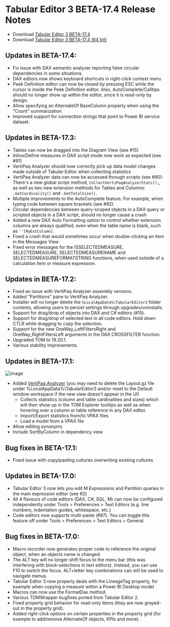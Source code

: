 # Tabular Editor 3 BETA-17.4 Release Notes

- Download [Tabular Editor 3 BETA-17.4](https://cdn.tabulareditor.com/files/TabularEditor.3.BETA-17.4.x86.msi)
- Download [Tabular Editor 3 BETA-17.4 (64 bit)](https://cdn.tabulareditor.com/files/TabularEditor.3.BETA-17.4.x64.msi)

## Updates in BETA-17.4:

- Fix issue with DAX semantic analyzer reporting false circular dependencies in some situations.
- DAX editors now shows keyboard shortcuts in right-click context menu
- Peek Definition editor can now be closed by pressing ESC while the cursor is inside the Peek Definition editor. Also, AutoComplete/Calltips should no longer show up within the editor, since it is read-only by design.
- Allow specifying an AlternateOf BaseColumn property when using the "Count" summarization.
- Improved support for connection strings that point to Power BI service dataset.

## Updates in BETA-17.3:

- Tables can now be dragged into the Diagram View (see #15)
- Inline/Define measures in DAX script mode now work as expected (see #91)
- VertiPaq Analyzer should now correctly pick up data model changes made outside of Tabular Editor when collecting statistics
- VertiPaq Analyzer data can now be accessed through scripts (see #90): There's a new global script method, `CollectVertiPaqAnalyzerStats();`, as well as two new extension methods for Tables and Columns: `.GetCardinality()` and `.GetTotalSize()`.
- Multiple improvements to the AutoComplete feature. For example, when typing code between square brackets (see #92)
- Circular dependencies between query-scoped objects in a DAX query or scripted objects in a DAX script, should no longer cause a crash
- Added a new DAX Auto Formatting option to control whether extension columns are always qualified, even when the table name is blank, such as `''[MyExtColumn]`.
- Fixed a crash that would sometimes occur when double-clicking an item in the Messages View
- Fixed error messages for the ISSELECTEDMEASURE, SELECTEDMEASURE, SELECTEDMEASURENAME and SELECTEDMEASUREFORMATSTRING functions, when used outside of a calculation item or measure expression.

## Updates in BETA-17.2:

- Fixed an issue with VertiPaq Analyzer assembly versions.
- Added "Partitions" pane to VeritPaq Analyzer.
- Installer will no longer delete the `%LocalAppData%\TabularEditor3` folder contents, allowing users to persist settings through upgrades/uninstalls.
- Support for drag/drop of objects into DAX and C# editors (#15).
- Support for drag/drop of selected text in all code editors. Hold down CTLR while dragging to copy the selection.
- Support for the new OneWay_LeftFiltersRight and OneWay_RightFiltersLeft arguments in the DAX CROSSFILTER function.
- Upgraded TOM to 19.20.1.
- Various stability improvements.

## Updates in BETA-17.1:

![image](https://user-images.githubusercontent.com/8976200/112887423-762b9900-90d3-11eb-8248-d9da55fe8fe3.png)

- Added [VertiPaq Analyzer](https://www.sqlbi.com/tools/vertipaq-analyzer/) (you may need to delete the Layout.gz file under %LocalAppData%\TabularEditor3 and/or reset to the Default window workspace if the new view doesn't appear in the UI)
  - Collects statistics (column and table cardinalities and sizes) which will then show up in the TOM Explorer tooltips as well as when hovering over a column or table reference in any DAX editor.
  - Import/Export statistics from/to VPAX files
  - Load a model from a VPAX file
- Allow editing synonyms
- Include SortByColumn in dependency view

## Bug fixes in BETA-17.1:

- Fixed issue with copy/pasting cultures overwriting existing cultures

## Updates in BETA-17.0:

- Tabular Editor 3 now lets you edit M Expressions and Partition queries in the main expression editor (see #2)
- All 4 flavours of code editors (DAX, C#, SQL, M) can now be configured independently under Tools > Preferences > Text Editors (e.g. line numbers, indentation guides, whitespace, etc.)
- Code editors now supports multi-paste (#87). You can toggle this feature off under Tools > Preferences > Text Editors > General.

## Bug fixes in BETA-17.0:

- Macro recorder now generates proper code to reference the original object, when an objects name is changed.
- The ALT key will no longer shift focus to the menu bar (this was interfering with block-selections in text editors). Instead, you can use F10 to switch the focus. ALT+letter key combinations can still be used to navigate menus.
- Tabular Editor 3 now properly deals with the LineageTag property, for example when copying a measure within a Power BI Desktop model
- Macros can now use the FormatDax method.
- Various TOMWrapper bugfixes ported from Tabular Editor 2.
- Fixed property grid behavior for read-only items (they are now grayed-out in the property grid).
- Added right-click options on certain properties in the property grid (for example to add/remove AlternateOf objects, KPIs and more).
